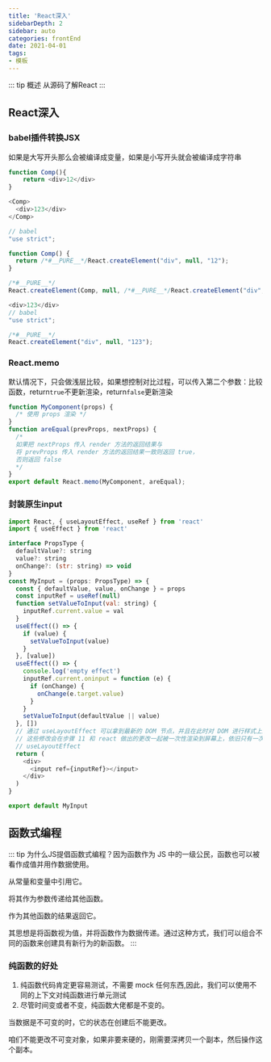 ```yaml
---
title: 'React深入'
sidebarDepth: 2
sidebar: auto
categories: frontEnd
date: 2021-04-01
tags:
- 模板
---
```


::: tip 概述
从源码了解React
:::

<!-- more -->


## React深入

### babel插件转换JSX
如果是大写开头那么会被编译成变量，如果是小写开头就会被编译成字符串
```js
function Comp(){
	return <div>12</div>
}

<Comp>
  <div>123</div>
</Comp>

// babel
"use strict";

function Comp() {
  return /*#__PURE__*/React.createElement("div", null, "12");
}

/*#__PURE__*/
React.createElement(Comp, null, /*#__PURE__*/React.createElement("div", null, "123"));
```

```js
<div>123</div>
// babel
"use strict";

/*#__PURE__*/
React.createElement("div", null, "123");
```

### React.memo
默认情况下，只会做浅层比较，如果想控制对比过程，可以传入第二个参数：比较函数，return`true`不更新渲染，return`false`更新渲染
```js
function MyComponent(props) {
  /* 使用 props 渲染 */
}
function areEqual(prevProps, nextProps) {
  /*
  如果把 nextProps 传入 render 方法的返回结果与
  将 prevProps 传入 render 方法的返回结果一致则返回 true，
  否则返回 false
  */
}
export default React.memo(MyComponent, areEqual);
```

### 封装原生input
```js
import React, { useLayoutEffect, useRef } from 'react'
import { useEffect } from 'react'

interface PropsType {
  defaultValue?: string
  value?: string
  onChange?: (str: string) => void
}
const MyInput = (props: PropsType) => {
  const { defaultValue, value, onChange } = props
  const inputRef = useRef(null)
  function setValueToInput(val: string) {
    inputRef.current.value = val
  }
  useEffect(() => {
    if (value) {
      setValueToInput(value)
    }
  }, [value])
  useEffect(() => {
    console.log('empty effect')
    inputRef.current.oninput = function (e) {
      if (onChange) {
        onChange(e.target.value)
      }
    }
    setValueToInput(defaultValue || value)
  }, [])
  // 通过 useLayoutEffect 可以拿到最新的 DOM 节点，并且在此时对 DOM 进行样式上的修改，假设修改了元素的 height，
  // 这些修改会在步骤 11 和 react 做出的更改一起被一次性渲染到屏幕上，依旧只有一次回流、重绘的代价
  // useLayoutEffect
  return (
    <div>
      <input ref={inputRef}></input>
    </div>
  )
}

export default MyInput
```


## 函数式编程
::: tip
为什么JS提倡函数式编程？因为函数作为 JS 中的一级公民，函数也可以被看作成值并用作数据使用。

从常量和变量中引用它。

将其作为参数传递给其他函数。

作为其他函数的结果返回它。

其思想是将函数视为值，并将函数作为数据传递。通过这种方式，我们可以组合不同的函数来创建具有新行为的新函数。
:::

### 纯函数的好处
1. 纯函数代码肯定更容易测试，不需要 mock 任何东西,因此，我们可以使用不同的上下文对纯函数进行单元测试
2. 尽管时间变或者不变，纯函数大佬都是不变的。

当数据是不可变的时，它的状态在创建后不能更改。

咱们不能更改不可变对象，如果非要来硬的，刚需要深拷贝一个副本，然后操作这个副本。
